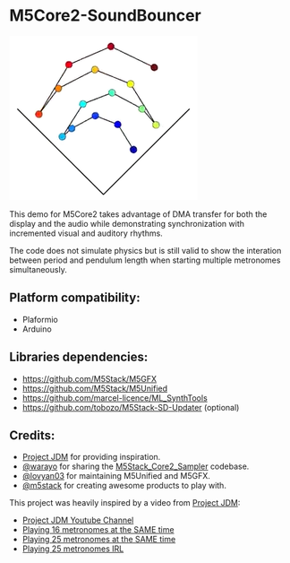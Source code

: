 # M5Core2-SoundBouncer

[![Pendulum Wave](img/bouncer.png)](https://www.youtube.com/watch?v=UUc0wJBElTs)


This demo for M5Core2 takes advantage of DMA transfer for both the
display and the audio while demonstrating synchronization with
incremented visual and auditory rhythms.

The code does not simulate physics but is still valid to show
the interation between period and pendulum length when starting
multiple metronomes simultaneously.


## Platform compatibility:

  - Plaformio
  - Arduino


## Libraries dependencies:

  - https://github.com/M5Stack/M5GFX
  - https://github.com/M5Stack/M5Unified
  - https://github.com/marcel-licence/ML_SynthTools
  - https://github.com/tobozo/M5Stack-SD-Updater (optional)


## Credits:

  - [Project JDM](https://www.instagram.com/project.jdm/) for providing inspiration.
  - [@warayo](https://github.com/wararyo) for sharing the [M5Stack_Core2_Sampler](https://github.com/wararyo/M5Stack_Core2_Sampler) codebase.
  - [@lovyan03](https://github.com/lovyan03) for maintaining M5Unified and M5GFX.
  - [@m5stack](https://github.com/m5stack) for creating awesome products to play with.

This project was heavily inspired by a video from [Project JDM](https://www.instagram.com/project.jdm/):

  - [Project JDM Youtube Channel](https://www.youtube.com/channel/UCHAiieQmQBS38_AUkPf-7iQ)
  - [Playing 16 metronomes at the SAME time](https://www.youtube.com/watch?v=MH03ZJaNe8A)
  - [Playing 25 metronomes at the SAME time](https://www.youtube.com/watch?v=KuQKXHKAUw4)
  - [Playing 25 metronomes IRL](https://www.youtube.com/watch?v=YhMiuzyU1ag)


